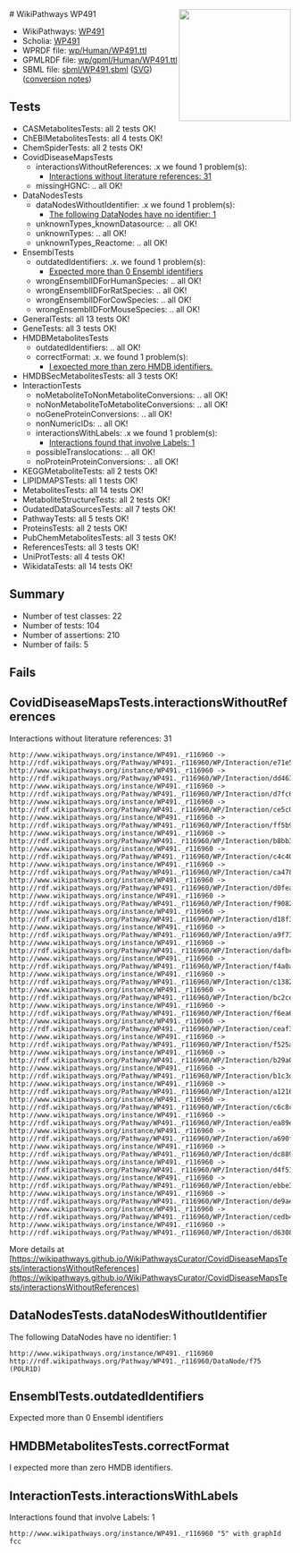 <img style="float: right; width: 200px" src="../logo.png" />
# WikiPathways WP491

* WikiPathways: [WP491](https://identifiers.org/wikipathways:WP491)
* Scholia: [WP491](https://scholia.toolforge.org/wikipathways/WP491)
* WPRDF file: [wp/Human/WP491.ttl](../wp/Human/WP491.ttl)
* GPMLRDF file: [wp/gpml/Human/WP491.ttl](../wp/gpml/Human/WP491.ttl)
* SBML file: [sbml/WP491.sbml](../sbml/WP491.sbml) ([SVG](../sbml/WP491.svg)) ([conversion notes](../sbml/WP491.txt))

## Tests
* CASMetabolitesTests: all 2 tests OK!
* ChEBIMetabolitesTests: all 4 tests OK!
* ChemSpiderTests: all 2 tests OK!
* CovidDiseaseMapsTests
    * interactionsWithoutReferences: .x we found 1 problem(s):
        * [Interactions without literature references: 31](#9701cd20)
    * missingHGNC: .. all OK!
* DataNodesTests
    * dataNodesWithoutIdentifier: .x we found 1 problem(s):
        * [The following DataNodes have no identifier: 1](#d2d32fa0)
    * unknownTypes_knownDatasource: .. all OK!
    * unknownTypes: .. all OK!
    * unknownTypes_Reactome: .. all OK!
* EnsemblTests
    * outdatedIdentifiers: .x. we found 1 problem(s):
        * [Expected more than 0 Ensembl identifiers](#f44398b7)
    * wrongEnsemblIDForHumanSpecies: .. all OK!
    * wrongEnsemblIDForRatSpecies: .. all OK!
    * wrongEnsemblIDForCowSpecies: .. all OK!
    * wrongEnsemblIDForMouseSpecies: .. all OK!
* GeneralTests: all 13 tests OK!
* GeneTests: all 3 tests OK!
* HMDBMetabolitesTests
    * outdatedIdentifiers: .. all OK!
    * correctFormat: .x. we found 1 problem(s):
        * [I expected more than zero HMDB identifiers.](#ad154c1e)
* HMDBSecMetabolitesTests: all 3 tests OK!
* InteractionTests
    * noMetaboliteToNonMetaboliteConversions: .. all OK!
    * noNonMetaboliteToMetaboliteConversions: .. all OK!
    * noGeneProteinConversions: .. all OK!
    * nonNumericIDs: .. all OK!
    * interactionsWithLabels: .x we found 1 problem(s):
        * [Interactions found that involve Labels: 1](#630d2678)
    * possibleTranslocations: .. all OK!
    * noProteinProteinConversions: .. all OK!
* KEGGMetaboliteTests: all 2 tests OK!
* LIPIDMAPSTests: all 1 tests OK!
* MetabolitesTests: all 14 tests OK!
* MetaboliteStructureTests: all 2 tests OK!
* OudatedDataSourcesTests: all 7 tests OK!
* PathwayTests: all 5 tests OK!
* ProteinsTests: all 2 tests OK!
* PubChemMetabolitesTests: all 3 tests OK!
* ReferencesTests: all 3 tests OK!
* UniProtTests: all 4 tests OK!
* WikidataTests: all 14 tests OK!


## Summary

* Number of test classes: 22
* Number of tests: 104
* Number of assertions: 210
* Number of fails: 5

## Fails

<a name="9701cd20" />

## CovidDiseaseMapsTests.interactionsWithoutReferences

Interactions without literature references: 31
```
http://www.wikipathways.org/instance/WP491._r116960 -> http://rdf.wikipathways.org/Pathway/WP491._r116960/WP/Interaction/e71e5
http://www.wikipathways.org/instance/WP491._r116960 -> http://rdf.wikipathways.org/Pathway/WP491._r116960/WP/Interaction/dd463
http://www.wikipathways.org/instance/WP491._r116960 -> http://rdf.wikipathways.org/Pathway/WP491._r116960/WP/Interaction/d7fc6
http://www.wikipathways.org/instance/WP491._r116960 -> http://rdf.wikipathways.org/Pathway/WP491._r116960/WP/Interaction/ce5c0
http://www.wikipathways.org/instance/WP491._r116960 -> http://rdf.wikipathways.org/Pathway/WP491._r116960/WP/Interaction/ff5b9
http://www.wikipathways.org/instance/WP491._r116960 -> http://rdf.wikipathways.org/Pathway/WP491._r116960/WP/Interaction/b8bb3
http://www.wikipathways.org/instance/WP491._r116960 -> http://rdf.wikipathways.org/Pathway/WP491._r116960/WP/Interaction/c4c40
http://www.wikipathways.org/instance/WP491._r116960 -> http://rdf.wikipathways.org/Pathway/WP491._r116960/WP/Interaction/ca478
http://www.wikipathways.org/instance/WP491._r116960 -> http://rdf.wikipathways.org/Pathway/WP491._r116960/WP/Interaction/d0fea
http://www.wikipathways.org/instance/WP491._r116960 -> http://rdf.wikipathways.org/Pathway/WP491._r116960/WP/Interaction/f9082
http://www.wikipathways.org/instance/WP491._r116960 -> http://rdf.wikipathways.org/Pathway/WP491._r116960/WP/Interaction/d18f3
http://www.wikipathways.org/instance/WP491._r116960 -> http://rdf.wikipathways.org/Pathway/WP491._r116960/WP/Interaction/a9f73
http://www.wikipathways.org/instance/WP491._r116960 -> http://rdf.wikipathways.org/Pathway/WP491._r116960/WP/Interaction/dafbc
http://www.wikipathways.org/instance/WP491._r116960 -> http://rdf.wikipathways.org/Pathway/WP491._r116960/WP/Interaction/f4a0a
http://www.wikipathways.org/instance/WP491._r116960 -> http://rdf.wikipathways.org/Pathway/WP491._r116960/WP/Interaction/c1382
http://www.wikipathways.org/instance/WP491._r116960 -> http://rdf.wikipathways.org/Pathway/WP491._r116960/WP/Interaction/bc2ce
http://www.wikipathways.org/instance/WP491._r116960 -> http://rdf.wikipathways.org/Pathway/WP491._r116960/WP/Interaction/f6ea6
http://www.wikipathways.org/instance/WP491._r116960 -> http://rdf.wikipathways.org/Pathway/WP491._r116960/WP/Interaction/ceaf3
http://www.wikipathways.org/instance/WP491._r116960 -> http://rdf.wikipathways.org/Pathway/WP491._r116960/WP/Interaction/f525a
http://www.wikipathways.org/instance/WP491._r116960 -> http://rdf.wikipathways.org/Pathway/WP491._r116960/WP/Interaction/b29a0
http://www.wikipathways.org/instance/WP491._r116960 -> http://rdf.wikipathways.org/Pathway/WP491._r116960/WP/Interaction/b1c3d
http://www.wikipathways.org/instance/WP491._r116960 -> http://rdf.wikipathways.org/Pathway/WP491._r116960/WP/Interaction/a1216
http://www.wikipathways.org/instance/WP491._r116960 -> http://rdf.wikipathways.org/Pathway/WP491._r116960/WP/Interaction/c6c8c
http://www.wikipathways.org/instance/WP491._r116960 -> http://rdf.wikipathways.org/Pathway/WP491._r116960/WP/Interaction/ea89e
http://www.wikipathways.org/instance/WP491._r116960 -> http://rdf.wikipathways.org/Pathway/WP491._r116960/WP/Interaction/a690f
http://www.wikipathways.org/instance/WP491._r116960 -> http://rdf.wikipathways.org/Pathway/WP491._r116960/WP/Interaction/dc889
http://www.wikipathways.org/instance/WP491._r116960 -> http://rdf.wikipathways.org/Pathway/WP491._r116960/WP/Interaction/d4f51
http://www.wikipathways.org/instance/WP491._r116960 -> http://rdf.wikipathways.org/Pathway/WP491._r116960/WP/Interaction/ebbe3
http://www.wikipathways.org/instance/WP491._r116960 -> http://rdf.wikipathways.org/Pathway/WP491._r116960/WP/Interaction/de9ae
http://www.wikipathways.org/instance/WP491._r116960 -> http://rdf.wikipathways.org/Pathway/WP491._r116960/WP/Interaction/cedb4
http://www.wikipathways.org/instance/WP491._r116960 -> http://rdf.wikipathways.org/Pathway/WP491._r116960/WP/Interaction/d6308
```

More details at [https://wikipathways.github.io/WikiPathwaysCurator/CovidDiseaseMapsTests/interactionsWithoutReferences](https://wikipathways.github.io/WikiPathwaysCurator/CovidDiseaseMapsTests/interactionsWithoutReferences)

<a name="d2d32fa0" />

## DataNodesTests.dataNodesWithoutIdentifier

The following DataNodes have no identifier: 1
```
http://www.wikipathways.org/instance/WP491._r116960 http://rdf.wikipathways.org/Pathway/WP491._r116960/DataNode/f75 (POLR1D)
```

<a name="f44398b7" />

## EnsemblTests.outdatedIdentifiers

Expected more than 0 Ensembl identifiers
<a name="ad154c1e" />

## HMDBMetabolitesTests.correctFormat

I expected more than zero HMDB identifiers.
<a name="630d2678" />

## InteractionTests.interactionsWithLabels

Interactions found that involve Labels: 1
```
http://www.wikipathways.org/instance/WP491._r116960 "5" with graphId fcc
```

